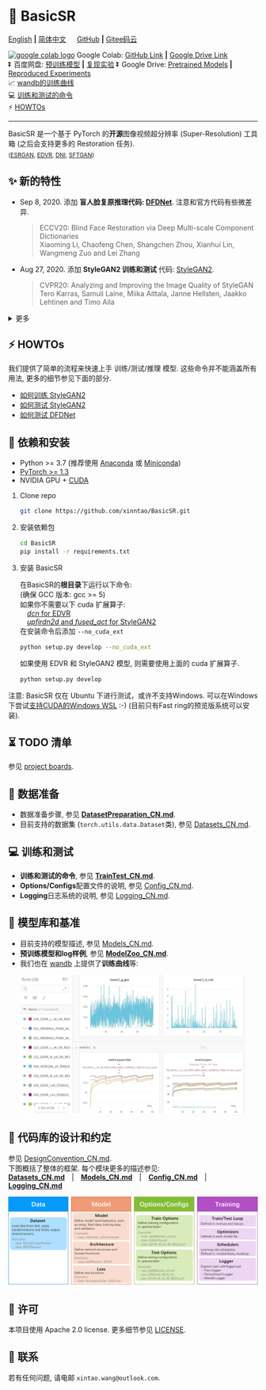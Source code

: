 # :rocket: BasicSR

[English](README.md) **|** [简体中文](README_CN.md) &emsp; [GitHub](https://github.com/xinntao/BasicSR) **|** [Gitee码云](https://gitee.com/xinntao/BasicSR)

<a href="https://drive.google.com/drive/folders/1G_qcpvkT5ixmw5XoN6MupkOzcK1km625?usp=sharing"><img src="https://colab.research.google.com/assets/colab-badge.svg" height="18" alt="google colab logo"></a> Google Colab: [GitHub Link](colab) **|** [Google Drive Link](https://drive.google.com/drive/folders/1G_qcpvkT5ixmw5XoN6MupkOzcK1km625?usp=sharing) <br>
:arrow_double_down: 百度网盘: [预训练模型](https://pan.baidu.com/s/1R6Nc4v3cl79XPAiK0Toe7g) **|** [复现实验](https://pan.baidu.com/s/1UElD6q8sVAgn_cxeBDOlvQ)
:arrow_double_down: Google Drive: [Pretrained Models](https://drive.google.com/drive/folders/15DgDtfaLASQ3iAPJEVHQF49g9msexECG?usp=sharing) **|** [Reproduced Experiments](https://drive.google.com/drive/folders/1XN4WXKJ53KQ0Cu0Yv-uCt8DZWq6uufaP?usp=sharing) <br>
:chart_with_upwards_trend: [wandb的训练曲线](https://app.wandb.ai/xintao/basicsr) <br>
:computer: [训练和测试的命令](docs/TrainTest_CN.md) <br>
:zap: [HOWTOs](#zap-howtos)

---

BasicSR 是一个基于 PyTorch 的**开源**图像视频超分辨率 (Super-Resolution) 工具箱 (之后会支持更多的 Restoration 任务).<br>
<sub>([ESRGAN](https://github.com/xinntao/ESRGAN), [EDVR](https://github.com/xinntao/EDVR), [DNI](https://github.com/xinntao/DNI), [SFTGAN](https://github.com/xinntao/SFTGAN))</sub>

## :sparkles: 新的特性

- Sep 8, 2020. 添加 **盲人脸复原推理代码: [DFDNet](https://github.com/csxmli2016/DFDNet)**. 注意和官方代码有些微差异.
   > ECCV20: Blind Face Restoration via Deep Multi-scale Component Dictionaries <br>
   > Xiaoming Li, Chaofeng Chen, Shangchen Zhou, Xianhui Lin, Wangmeng Zuo and Lei Zhang <br>
- Aug 27, 2020. 添加 **StyleGAN2  训练和测试** 代码: [StyleGAN2](https://github.com/rosinality/stylegan2-pytorch).
   > CVPR20: Analyzing and Improving the Image Quality of StyleGAN <br>
   > Tero Karras, Samuli Laine, Miika Aittala, Janne Hellsten, Jaakko Lehtinen and Timo Aila <br>

<details>
  <summary>更多</summary>
<ul>
  <li>Aug 19, 2020. 全新的 BasicSR v1.0.0 上线.</li>
</ul>
</details>

## :zap: HOWTOs

我们提供了简单的流程来快速上手 训练/测试/推理 模型. 这些命令并不能涵盖所有用法, 更多的细节参见下面的部分.

- [如何训练 StyleGAN2](docs/HOWTOs_CN.md#如何训练-StyleGAN2)
- [如何测试 StyleGAN2](docs/HOWTOs_CN.md#如何测试-StyleGAN2)
- [如何测试 DFDNet](docs/HOWTOs_CN.md#如何测试-DFDNet)

## :wrench: 依赖和安装

- Python >= 3.7 (推荐使用 [Anaconda](https://www.anaconda.com/download/#linux) 或 [Miniconda](https://docs.conda.io/en/latest/miniconda.html))
- [PyTorch >= 1.3](https://pytorch.org/)
- NVIDIA GPU + [CUDA](https://developer.nvidia.com/cuda-downloads)

1. Clone repo

    ```bash
    git clone https://github.com/xinntao/BasicSR.git
    ```

1. 安装依赖包

    ```bash
    cd BasicSR
    pip install -r requirements.txt
    ```

1. 安装 BasicSR

    在BasicSR的**根目录**下运行以下命令:<br>
    (确保 GCC 版本: gcc >= 5) <br>
    如果你不需要以下 cuda 扩展算子: <br>
    &emsp;[*dcn* for EDVR](basicsr/models/ops)<br>
    &emsp;[*upfirdn2d* and *fused_act* for StyleGAN2](basicsr/models/ops)<br>
    在安装命令后添加 `--no_cuda_ext`

    ```bash
    python setup.py develop --no_cuda_ext
    ```

    如果使用 EDVR 和 StyleGAN2 模型, 则需要使用上面的 cuda 扩展算子.

    ```bash
    python setup.py develop
    ```

注意: BasicSR 仅在 Ubuntu 下进行测试，或许不支持Windows. 可以在Windows下尝试[支持CUDA的Windows WSL](https://docs.microsoft.com/en-us/windows/win32/direct3d12/gpu-cuda-in-wsl) :-) (目前只有Fast ring的预览版系统可以安装).

## :hourglass_flowing_sand: TODO 清单

参见 [project boards](https://github.com/xinntao/BasicSR/projects).

## :turtle: 数据准备

- 数据准备步骤, 参见 **[DatasetPreparation_CN.md](docs/DatasetPreparation_CN.md)**.
- 目前支持的数据集 (`torch.utils.data.Dataset`类), 参见 [Datasets_CN.md](docs/Datasets_CN.md).

## :computer: 训练和测试

- **训练和测试的命令**, 参见 **[TrainTest_CN.md](docs/TrainTest_CN.md)**.
- **Options/Configs**配置文件的说明, 参见 [Config_CN.md](docs/Config_CN.md).
- **Logging**日志系统的说明, 参见 [Logging_CN.md](docs/Logging_CN.md).

## :european_castle: 模型库和基准

- 目前支持的模型描述, 参见 [Models_CN.md](docs/Models_CN.md).
- **预训练模型和log样例**, 参见 **[ModelZoo_CN.md](docs/ModelZoo_CN.md)**.
- 我们也在 [wandb](https://app.wandb.ai/xintao/basicsr) 上提供了**训练曲线**等:

<p align="center">
<a href="https://app.wandb.ai/xintao/basicsr" target="_blank">
   <img src="./assets/wandb.jpg" height="280">
</a></p>

## :memo: 代码库的设计和约定

参见 [DesignConvention_CN.md](docs/DesignConvention_CN.md).<br>
下图概括了整体的框架. 每个模块更多的描述参见: <br>
**[Datasets_CN.md](docs/Datasets_CN.md)**&emsp;|&emsp;**[Models_CN.md](docs/Models_CN.md)**&emsp;|&emsp;**[Config_CN.md](Config_CN.md)**&emsp;|&emsp;**[Logging_CN.md](docs/Logging_CN.md)**

![overall_structure](./assets/overall_structure.png)

## :scroll: 许可

本项目使用 Apache 2.0 license.
更多细节参见 [LICENSE](LICENSE/README.md).

## :e-mail: 联系

若有任何问题, 请电邮 `xintao.wang@outlook.com`.
